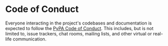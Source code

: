 # Code of Conduct

Everyone interacting in the project's codebases and documentation is expected to follow the [PyPA Code of Conduct](https://www.pypa.io/en/latest/code-of-conduct/). This includes, but is not limited to, issue trackers, chat rooms, mailing lists, and other virtual or real-life communication.
